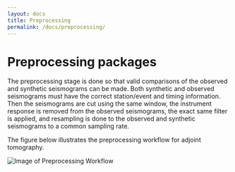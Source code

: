 ```yaml
---
layout: docs
title: Preprocessing
permalink: /docs/preprocessing/
---
```


# Preprocessing packages

The preprocessing stage is done so that valid comparisons of the observed and synthetic seismograms can be made.
Both synthetic and observed seismograms must have the correct station/event and timing information.
Then the seismograms are cut using the same window, the instrument response is removed from the observed seismograms, the exact same filter is applied, and resampling is done to the observed and synthetic seismograms to a common sampling rate.

The figure below illustrates the preprocessing workflow for adjoint tomography.

![Image of Preprocessing Workflow](/SeisStar/img/ASDF.png)
